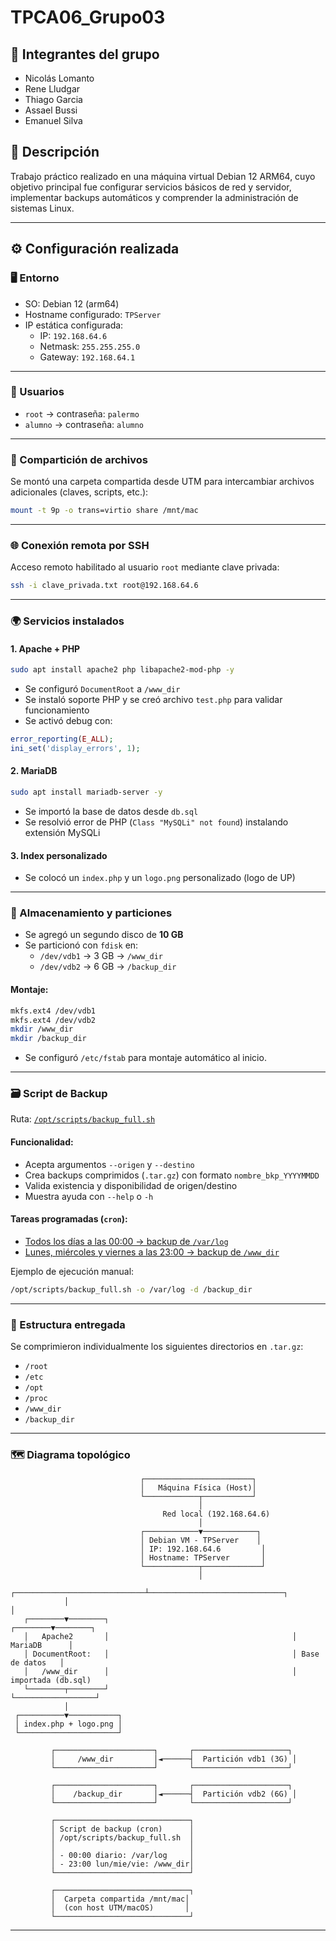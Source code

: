 # TPCA06_Grupo03

## 👥 Integrantes del grupo

- Nicolás Lomanto  
- Rene Lludgar
- Thiago Garcia
- Assael Bussi
- Emanuel Silva

## 🧠 Descripción

Trabajo práctico realizado en una máquina virtual Debian 12 ARM64, cuyo objetivo principal fue configurar servicios básicos de red y servidor, implementar backups automáticos y comprender la administración de sistemas Linux.

---

## ⚙️ Configuración realizada

### 🖥️ Entorno

- SO: Debian 12 (arm64)
- Hostname configurado: `TPServer`
- IP estática configurada:
  - IP: `192.168.64.6`
  - Netmask: `255.255.255.0`
  - Gateway: `192.168.64.1`

---

### 🔐 Usuarios

- `root` → contraseña: `palermo`
- `alumno` → contraseña: `alumno`

---

### 📁 Compartición de archivos

Se montó una carpeta compartida desde UTM para intercambiar archivos adicionales (claves, scripts, etc.):  
```bash
mount -t 9p -o trans=virtio share /mnt/mac
```

---

### 🌐 Conexión remota por SSH

Acceso remoto habilitado al usuario `root` mediante clave privada:

```bash
ssh -i clave_privada.txt root@192.168.64.6
```

---

### 🌍 Servicios instalados

#### 1. Apache + PHP

```bash
sudo apt install apache2 php libapache2-mod-php -y
```

- Se configuró `DocumentRoot` a `/www_dir`
- Se instaló soporte PHP y se creó archivo `test.php` para validar funcionamiento
- Se activó debug con:
```php
error_reporting(E_ALL);
ini_set('display_errors', 1);
```

#### 2. MariaDB

```bash
sudo apt install mariadb-server -y
```

- Se importó la base de datos desde `db.sql`
- Se resolvió error de PHP (`Class "MySQLi" not found`) instalando extensión MySQLi

#### 3. Index personalizado

- Se colocó un `index.php` y un `logo.png` personalizado (logo de UP)

---

### 💾 Almacenamiento y particiones

- Se agregó un segundo disco de **10 GB**
- Se particionó con `fdisk` en:
  - `/dev/vdb1` → 3 GB → `/www_dir`
  - `/dev/vdb2` → 6 GB → `/backup_dir`

#### Montaje:

```bash
mkfs.ext4 /dev/vdb1
mkfs.ext4 /dev/vdb2
mkdir /www_dir
mkdir /backup_dir
```

- Se configuró `/etc/fstab` para montaje automático al inicio.

---

### 🗃️ Script de Backup

Ruta: [`/opt/scripts/backup_full.sh`](adicionales/backup_full.sh)

#### Funcionalidad:
- Acepta argumentos `--origen` y `--destino`
- Crea backups comprimidos (`.tar.gz`) con formato `nombre_bkp_YYYYMMDD`
- Valida existencia y disponibilidad de origen/destino
- Muestra ayuda con `--help` o `-h`

#### Tareas programadas (`cron`):
- [Todos los días a las 00:00 → backup de `/var/log`](adicionales/crontab.txt)
- [Lunes, miércoles y viernes a las 23:00 → backup de `/www_dir`](adicionales/crontab.txt)

Ejemplo de ejecución manual:

```bash
/opt/scripts/backup_full.sh -o /var/log -d /backup_dir
```

---

### 📁 Estructura entregada

Se comprimieron individualmente los siguientes directorios en `.tar.gz`:

- `/root`
- `/etc`
- `/opt`
- `/proc`
- `/www_dir`
- `/backup_dir`

---

### 🗺️ Diagrama topológico


```
                             ┌────────────────────────┐
                             │   Máquina Física (Host)│
                             └────────────┬───────────┘
                                          │
                                  Red local (192.168.64.6)
                                          │
                             ┌────────────▼────────────┐
                             │ Debian VM - TPServer    │
                             │ IP: 192.168.64.6         │
                             │ Hostname: TPServer       │
                             └────────────┬─────────────┘
                                          │
            ┌─────────────────────────────┴──────────────────────────────┐
            │                                                            │
   ┌────────▼────────┐                                         ┌────────▼────────┐
   │   Apache2       │                                         │    MariaDB      │
   │ DocumentRoot:   │                                         │ Base de datos   │
   │   /www_dir      │                                         │ importada (db.sql)
   └────────┬────────┘                                         └──────────────────┘
            │
 ┌──────────▼───────────┐
 │ index.php + logo.png │
 └──────────────────────┘

         ┌──────────────────────┐       ┌─────────────────────┐
         │     /www_dir         │◄──────┤  Partición vdb1 (3G) │
         └──────────────────────┘       └─────────────────────┘

         ┌──────────────────────┐       ┌─────────────────────┐
         │    /backup_dir       │◄──────┤  Partición vdb2 (6G) │
         └──────────────────────┘       └─────────────────────┘

         ┌──────────────────────────────┐
         │ Script de backup (cron)      │
         │ /opt/scripts/backup_full.sh  │
         │                              │
         │ - 00:00 diario: /var/log     │
         │ - 23:00 lun/mie/vie: /www_dir│
         └──────────────────────────────┘

         ┌──────────────────────────────┐
         │  Carpeta compartida /mnt/mac│
         │  (con host UTM/macOS)       │
         └──────────────────────────────┘
```

---
